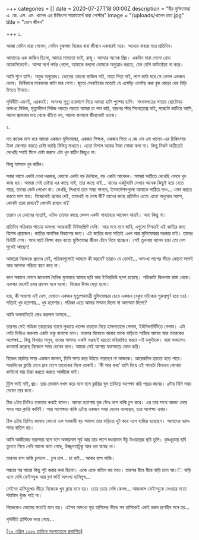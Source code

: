 +++
categories = []
date = 2020-07-27T18:00:00Z
description = "বীর মুক্তিযোদ্ধা এ. জে. এস. এম. খালেদ এর চিকিৎসা সাহায্যার্থে করা পোস্টার"
image = "/uploads/খালেদ চাচা.jpg"
title = "ডোম জীবন"

+++
১.

আব্বা যেদিন মারা গেলেন, সেদিন বুঝলাম নিজের বাবা জীবনে একবারই মরে। অন্যের বাবারা মরে প্রতিদিন। 

আমাদের এক কাজিন ছিলো, আমার মামাতো ভাই, রাজু। আম্মার অনেক প্রিয়। একদিন মারা গেলো রোড অ্যাকসিডেন্টে। আম্মা মর্গে পর্যন্ত গেলো, আমাকে বললো ডোমকে অনুরোধ করতে, যেন বেশি কাটাছেঁড়া না করে। 

আমি শুনে হাসি। অবুঝ অনুরোধ। ডোমের কোনো কাজিন নাই, মাতা পিতা নাই, লাশ কাটা ঘরে সে কেবল একজন ডোম। নির্বিকারে মানবদেহ কাটা যার পেশা। জুতো সেলাইয়ের মতোই যে এফোঁড় ওফোঁড় করা বুক জোড়া দেয় বিড়ি টানতে টানতে। 

পৃথিবীটা এমনই, এরকমই। অসংখ্য মৃত্যু চারপাশে নিয়ে আমরা হাসি পুষ্পের হাসি। সংবাদপত্রের পাতায় ছোটোবড় অসংখ্য নিউজ, মৃত্যুভীষণ নিউজ পড়তে পড়তে আমরা চা পান করি, তারপর স্টার সিনেপ্লেক্সে যাই, সন্ধ্যেটা কাটিয়ে আসি, আলো জ্বালাবার দায় থেকে বাঁটতে নয়, আলো ঝলমলে জীবনেরই ডাকে। 

২.

গত কয়েক মাস ধরে আমরা একজন মুক্তিযোদ্ধা, একজন শিক্ষক, একজন পিতা এ জে এস এম খালেদ-এর চিকিৎসার টাকা জোগাড় করতে চেষ্টা করছি বিভিন্ন মাধ্যমে। এতো বিশাল অঙ্কের টাকা সোজা কথা না। কিন্তু নিকট অতীতেই দেখেছি সবাই মিলে চেষ্টা করলে এটা খুব কঠিন কিছুও না। 

কিন্তু আসলে খুব কঠিন। 

সবার আগে একটা লেখা দরকার, কোনো একটা বড় দৈনিকে, বড় একটা আবেদন। আমরা অতীতে দেখেছি এসবে খুব কাজ হয়। আমরা সেই চেষ্টায় এর কাছে যাই, তার কাছে যাই... যাদের একটুখানি লেখায় অনেক কিছুই হয়ে যেতে পারে, তাদের কেউ লেখেন না। দেখছি, লিখবো তবে সময় লাগবে, ইনফর্মেশনগুলো আমাকে পাঠিয়ে দাও... এসব করতে করতে মাস যায়। নিজেকেই প্রবোধ দেই, তাদেরই বা দোষ কী? তাদের কাছে প্রতিদিন এতো এতো অনুরোধ আসে, কোনটা তারা রাখবে? কোনটা রাখবে না? 

তারাও যে ডোমের মতোই, এটাও তাদের কাছে কেবল একটা সাহায্যের আবেদন মাত্রই। অন্য কিছু না। 

প্রতিদিন পত্রিকার পাতায় অসংখ্য অদরকারী নিউজপ্রিন্ট দেখি। আর মনে মনে ভাবি, এগুলো নিশ্চয়ই এই জাতির জন্য বিশেষ প্রয়োজন। জাতির মানসিক বিকাশের জন্য। এই জাতির জন্য সত্যিই এখন আর মুক্তিযোদ্ধার দরকার নাই। তাদের ডিউটি শেষ। পথে ঘাটে ভিক্ষা করে কতো মুক্তিযোদ্ধা জীবন টেনে নিয়ে যাচ্ছেন। সেই তুলনায় খালেদ চাচা তো বেশ সুখেই আছেন!

আবারো নিজেকে প্রবোধ দেই, পত্রিকাগুলোই আসলে কী করবে? তারাও যে ডোমই... অসংখ্য লাশের ভীড়ে কোনো লাশই আর আলাদা পরিচয় বহন করে না। 

কাল সকালে ফোনে জানলাম দৈনিক যুগান্তরে আমার ছবি আর ইন্টারভিউ ছাপা হয়েছে। পত্রিকাটা কিনলাম রাস্তা থেকে। একবার দেখেই চরম প্রহসন মনে হলো। নিজের উপর ঘেন্না হলো। 

হায়, কী অভাগা এই দেশ, যেখানে একজন মৃত্যুপথযাত্রী মুুক্তিযোদ্ধার চেয়ে একজন বেকুব নাট্যকার গুরুত্বপূর্ণ হয়ে ওঠে। সত্যিই খুব হতাশার... খুব হতাশার। পত্রিকা এতে আমার সম্মান দিলো না অসম্মান দিলো? 

আমি অপমানিতই বোধ করলাম আসলে... 

তারপর সেই পত্রিকা তারেকের ব্যাগে লুকায়ে খালেদ চাচাকে নিয়ে হাসপাতালে গেলাম, ইউনিভার্সিটিতে গেলাম। এটা সেটা ভিডিও করলাম একটা ডকু বানাবো বলে। তারপর বিকেলে আবার তাকে বাড়িতে পাঠিয়ে আমার আর তারেকের অপেক্ষা... কিছু বিখ্যাত মানুষ, যাদের সামান্য একটা মন্তব্যই হয়তো মহিমান্বিত করবে এই ডকুটাকে। যারা সকালেও কনফার্ম করেছে বিকেলে সময় দেবেন বলে। আমরা সেই আশায় যথাসময়ে ফোন করি। 

বিকেল চারটার সময় একজন জানান, তিনি সময় করে উঠতে পারছেন না আজকে। আরেকদিন হয়তো হতে পারে। সারাদিনের ক্লান্তি মেখে ম্লান হেসে তারেকের দিকে তাকাই। ‘কী আর করা’ হাসি দিয়ে এই সময়টা কিভাবে কোথায় কাটানো যায় চিন্তা করতে করতে আজীজে যাই। 

টুটুল ভাই নাই, জ্বর। তার দোকান দখল করে বসে বসে ক্লান্তির ঘুম তাড়িয়ে অপেক্ষা করি পরের জনের। ৫টায় যিনি সময় দেবেন তার জন্য। 

ঠিক ৫টায় তিনিও ব্যস্ততার কথাই বলেন। আমরা হতাশায় বুক বেঁধে বসে থাকি চুপ করে। এর তার সাথে আড্ডা মেরে সময় আর ক্লান্তি কাটাই। আর অপেক্ষায় থাকি ৬টায় একজন সময় দেবেন বলেছেন, তার অপেক্ষা এবার। 

ঠিক ৬টায় তিনিও জানান কোনো এক সরকারী বড় আমলা তার বাড়িতে হুট করে এসে হাজির হয়েছেন। আমাদের বরাদ্দ সময় বাতিল হয়। 

আমি আজীজের বারান্দায় বসে বসে অস্তায়মান সূর্য আর তার পাশে দণ্ডায়মান উঁচু টাওয়ারের ছবি তুলি। কৃষ্ণচূড়ার ছবি তুলতে গিয়ে দেখি আলো কমে গেছে, উজ্জ্বলতাটুকু আর ধরা যাচ্ছে না। 

তারপর বসে থাকি চুপচাপ... চুপ চাপ... চা খাই... আবার বসে থাকি। 

সন্ধ্যার পর আরো কিছু শুট করার কথা ছিলো। একে একে বাতিল হয় তাও। তারপর ধীরে ধীরে বাড়ি চলে আ।ি বাড়ি এসে দেখি ফেইসবুক আর ব্লগ ভর্তি অসংখ্য হাসিমুখ... 

সেইসব হাসিমুখের ভীড়ে নিজেকে খুব ক্লান্ত মনে হয়। চেয়ে চেয়ে দেখি কেবল... আজকাল ফেইসবুকে দেওয়ার মতো স্ট্যাটাস খুঁজে পাই না। 

নিজেকেও ডোমের মতোই মনে হয়। এইসব অসংখ্য মৃত হাসিদের ভীড়ে সব হাসিকেই একই রকম প্রাণহীন মনে হয়... 

পৃথিবীটা প্লাস্টিকে ভরে গেছে... 

[\[২৯ এপ্রিল ২০০৯ তারিখে সচলায়তনে প্রকাশিত\]](http://www.sachalayatan.com/nazrul_islam/23902)